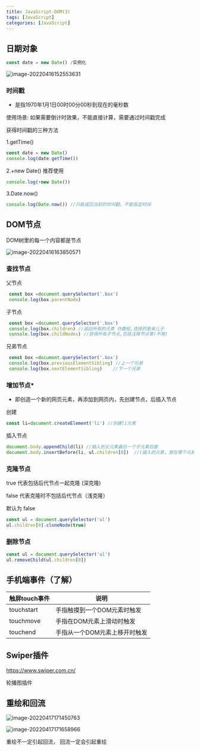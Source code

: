 ```yaml
---
title: JavaScript-DOM(3)
tags: [JavaScript]
categories: [JavaScript]
---
```

## 日期对象

~~~javascript
const date = new Date() /实例化
~~~



![image-20220416152553631](https://s2.loli.net/2022/05/17/7tPaKj6bZvc5B2w.png)



### 时间戳

- 是指1970年1月1日00时00分00秒到现在的毫秒数

使用场景: 如果需要倒计时效果，不能直接计算，需要通过时间戳完成



获得时间戳的三种方法

1.getTime()

~~~javascript
const date = new Date()
console.log(date.getTime())
~~~

2.+new Date()  推荐使用

~~~javascript
console.log(+new Date())
~~~

3.Date.now()

~~~javascript
console.log(Date.now()) //只能返回当前的时间戳，不能指定时间
~~~

## DOM节点

DOM树里的每一个内容都是节点

![image-20220416163850571](https://s2.loli.net/2022/05/17/2PcRmSDuepwo1GU.png)

### 查找节点

父节点  

~~~javascript
 const box =document.querySelector('.box')
 console.log(box.parentNode)
~~~

子节点

~~~javascript
 const box =document.querySelector('.box')
 console.log(box.children) //返回所有的元素 伪数组,选择的是亲儿子
 console.log(box.childNodes) //获得所有子节点,包括注释节点等(不用)
~~~

兄弟节点

~~~javascript
 const box =document.querySelector('.box')
 console.log(box.previousElementSibling) //上一个兄弟
 console.log(box.nextElementSibling)	//下一个兄弟
~~~



### 增加节点*

- 即创造一个新的网页元素，再添加到网页内，先创建节点，后插入节点



创建

~~~javascript
const li=document.createElement('li') //创建li元素
~~~

插入节点

~~~javascript
document.body.appendChild(li) //插入到父元素最后一个子元素后面
document.body.insertBefore(li, ul.children[0])  //(插入的元素，放在哪个元素的前面)
~~~



### 克隆节点

true 代表包括后代节点一起克隆   (深克隆)

false 代表克隆时不包括后代节点（浅克隆）

默认为 false

~~~javascript
const ul = document.querySelector('ul')
ul.children[0].cloneNode(true) 
~~~



### 删除节点

~~~javascript
const ul = document.querySelector('ul')
ul.removeChild(ul.children[0])
~~~



## 手机端事件（了解）

| 触屏touch事件 | 说明                          |
| ------------- | ----------------------------- |
| touchstart    | 手指触摸到一个DOM元素时触发   |
| touchmove     | 手指在DOM元素上滑动时触发     |
| touchend      | 手指从一个DOM元素上移开时触发 |



## Swiper插件

https://www.swiper.com.cn/

轮播图插件

## 重绘和回流

![image-20220417171450763](https://s2.loli.net/2022/05/17/Bt6gMPxKGHrjdiD.png)

![image-20220417171658966](https://s2.loli.net/2022/05/17/KGPDLzuNZFmOIfB.png)

重绘不一定引起回流， 回流一定会引起重绘
